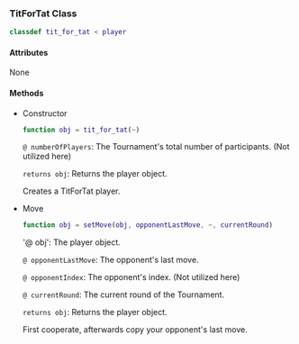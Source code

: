### TitForTat Class
```matlab
classdef tit_for_tat < player
```
#### Attributes
None
#### Methods
- Constructor
    ```matlab
    function obj = tit_for_tat(~)
    ```
    `@ numberOfPlayers`: The Tournament's total number of participants. (Not utilized here)

    `returns obj`: Returns the player object. 
    
    Creates a TitForTat player.

- Move
    ```matlab
    function obj = setMove(obj, opponentLastMove, ~, currentRound)
    ```
    '@ obj': The player object.

    `@ opponentLastMove`: The opponent's last move.

    `@ opponentIndex`: The opponent's index. (Not utilized here)

    `@ currentRound`: The current round of the Tournament.
 
    `returns obj`: Returns the player object. 

    First cooperate, afterwards copy your opponent's last move.
